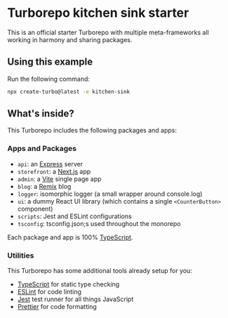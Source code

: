 # Turborepo kitchen sink starter

This is an official starter Turborepo with multiple meta-frameworks all working in harmony and sharing packages.

## Using this example

Run the following command:

```sh
npx create-turbo@latest -e kitchen-sink
```

## What's inside?

This Turborepo includes the following packages and apps:

### Apps and Packages

-   `api`: an [Express](https://expressjs.com/) server
-   `storefront`: a [Next.js](https://nextjs.org/) app
-   `admin`: a [Vite](https://vitejs.dev/) single page app
-   `blog`: a [Remix](https://remix.run/) blog
-   `logger`: isomorphic logger (a small wrapper around console.log)
-   `ui`: a dummy React UI library (which contains a single `<CounterButton>` component)
-   `scripts`: Jest and ESLint configurations
-   `tsconfig`: tsconfig.json;s used throughout the monorepo

Each package and app is 100% [TypeScript](https://www.typescriptlang.org/).

### Utilities

This Turborepo has some additional tools already setup for you:

-   [TypeScript](https://www.typescriptlang.org/) for static type checking
-   [ESLint](https://eslint.org/) for code linting
-   [Jest](https://jestjs.io) test runner for all things JavaScript
-   [Prettier](https://prettier.io) for code formatting
